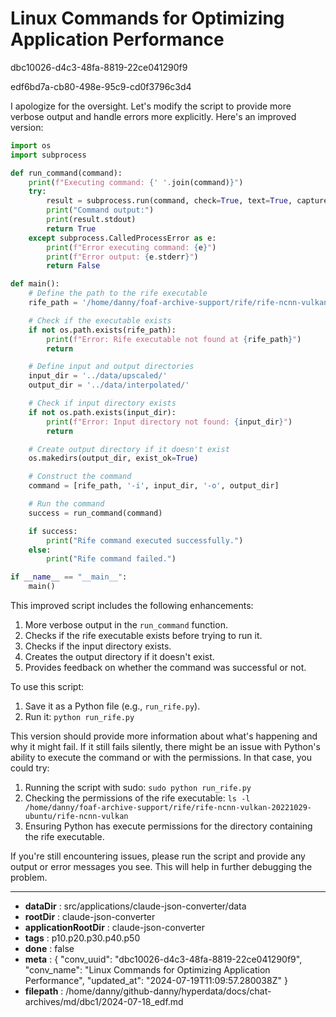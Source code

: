 # Linux Commands for Optimizing Application Performance

dbc10026-d4c3-48fa-8819-22ce041290f9

edf6bd7a-cb80-498e-95c9-cd0f3796c3d4

 I apologize for the oversight. Let's modify the script to provide more verbose output and handle errors more explicitly. Here's an improved version:

```python
import os
import subprocess

def run_command(command):
    print(f"Executing command: {' '.join(command)}")
    try:
        result = subprocess.run(command, check=True, text=True, capture_output=True)
        print("Command output:")
        print(result.stdout)
        return True
    except subprocess.CalledProcessError as e:
        print(f"Error executing command: {e}")
        print(f"Error output: {e.stderr}")
        return False

def main():
    # Define the path to the rife executable
    rife_path = '/home/danny/foaf-archive-support/rife/rife-ncnn-vulkan-20221029-ubuntu/rife-ncnn-vulkan'

    # Check if the executable exists
    if not os.path.exists(rife_path):
        print(f"Error: Rife executable not found at {rife_path}")
        return

    # Define input and output directories
    input_dir = '../data/upscaled/'
    output_dir = '../data/interpolated/'

    # Check if input directory exists
    if not os.path.exists(input_dir):
        print(f"Error: Input directory not found: {input_dir}")
        return

    # Create output directory if it doesn't exist
    os.makedirs(output_dir, exist_ok=True)

    # Construct the command
    command = [rife_path, '-i', input_dir, '-o', output_dir]

    # Run the command
    success = run_command(command)

    if success:
        print("Rife command executed successfully.")
    else:
        print("Rife command failed.")

if __name__ == "__main__":
    main()
```

This improved script includes the following enhancements:

1. More verbose output in the `run_command` function.
2. Checks if the rife executable exists before trying to run it.
3. Checks if the input directory exists.
4. Creates the output directory if it doesn't exist.
5. Provides feedback on whether the command was successful or not.

To use this script:

1. Save it as a Python file (e.g., `run_rife.py`).
2. Run it: `python run_rife.py`

This version should provide more information about what's happening and why it might fail. If it still fails silently, there might be an issue with Python's ability to execute the command or with the permissions. In that case, you could try:

1. Running the script with sudo: `sudo python run_rife.py`
2. Checking the permissions of the rife executable: `ls -l /home/danny/foaf-archive-support/rife/rife-ncnn-vulkan-20221029-ubuntu/rife-ncnn-vulkan`
3. Ensuring Python has execute permissions for the directory containing the rife executable.

If you're still encountering issues, please run the script and provide any output or error messages you see. This will help in further debugging the problem.

---

* **dataDir** : src/applications/claude-json-converter/data
* **rootDir** : claude-json-converter
* **applicationRootDir** : claude-json-converter
* **tags** : p10.p20.p30.p40.p50
* **done** : false
* **meta** : {
  "conv_uuid": "dbc10026-d4c3-48fa-8819-22ce041290f9",
  "conv_name": "Linux Commands for Optimizing Application Performance",
  "updated_at": "2024-07-19T11:09:57.280038Z"
}
* **filepath** : /home/danny/github-danny/hyperdata/docs/chat-archives/md/dbc1/2024-07-18_edf.md